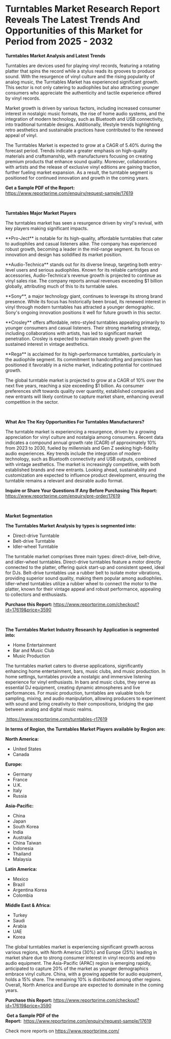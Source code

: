 <p><h1>Turntables Market Research Report Reveals The Latest Trends And Opportunities of this Market for Period from 2025 - 2032</h1></p><p><strong>Turntables Market Analysis and Latest Trends</strong></p>
<p><p>Turntables are devices used for playing vinyl records, featuring a rotating platter that spins the record while a stylus reads its grooves to produce sound. With the resurgence of vinyl culture and the rising popularity of analog music, the Turntables Market has experienced significant growth. This sector is not only catering to audiophiles but also attracting younger consumers who appreciate the authenticity and tactile experience offered by vinyl records.</p><p>Market growth is driven by various factors, including increased consumer interest in nostalgic music formats, the rise of home audio systems, and the integration of modern technology, such as Bluetooth and USB connectivity, into traditional turntable designs. Additionally, lifestyle trends highlighting retro aesthetics and sustainable practices have contributed to the renewed appeal of vinyl.</p><p>The Turntables Market is expected to grow at a CAGR of 5.40% during the forecast period. Trends indicate a greater emphasis on high-quality materials and craftsmanship, with manufacturers focusing on creating premium products that enhance sound quality. Moreover, collaborations with artists and the release of exclusive vinyl editions are gaining traction, further fueling market expansion. As a result, the turntable segment is positioned for continued innovation and growth in the coming years.</p></p>
<p><strong>Get a Sample PDF of the Report:&nbsp;</strong> <a href="https://www.reportprime.com/enquiry/request-sample/17619?utm_campaign=2583&utm_medium=2&utm_source=Github&utm_content=ia&utm_term=18032025&utm_id=turntables">https://www.reportprime.com/enquiry/request-sample/17619</a></p>
<p>&nbsp;</p>
<p><strong>Turntables Major Market Players</strong></p>
<p><p>The turntables market has seen a resurgence driven by vinyl's revival, with key players making significant impacts. </p><p>**Pro-Ject** is notable for its high-quality, affordable turntables that cater to audiophiles and casual listeners alike. The company has experienced robust growth, becoming a leader in the mid-range segment. Its focus on innovation and design has solidified its market position.</p><p>**Audio-Technica** stands out for its diverse lineup, targeting both entry-level users and serious audiophiles. Known for its reliable cartridges and accessories, Audio-Technica's revenue growth is projected to continue as vinyl sales rise. The company reports annual revenues exceeding $1 billion globally, attributing much of this to its turntable sales.</p><p>**Sony**, a major technology giant, continues to leverage its strong brand presence. While its focus has historically been broad, its renewed interest in vinyl through modern turntables has attracted a younger demographic. Sony's ongoing innovation positions it well for future growth in this sector.</p><p>**Crosley** offers affordable, retro-styled turntables appealing primarily to younger consumers and casual listeners. Their strong marketing strategy, including collaborations with artists, has led to significant market penetration. Crosley is expected to maintain steady growth given the sustained interest in vintage aesthetics.</p><p>**Rega** is acclaimed for its high-performance turntables, particularly in the audiophile segment. Its commitment to handcrafting and precision has positioned it favorably in a niche market, indicating potential for continued growth.</p><p>The global turntable market is projected to grow at a CAGR of 10% over the next five years, reaching a size exceeding $1 billion. As consumer preferences shift towards quality over quantity, established companies and new entrants will likely continue to capture market share, enhancing overall competition in the sector.</p></p>
<p>&nbsp;</p>
<p><strong>What Are The Key Opportunities For Turntables Manufacturers?</strong></p>
<p><p>The turntable market is experiencing a resurgence, driven by a growing appreciation for vinyl culture and nostalgia among consumers. Recent data indicates a compound annual growth rate (CAGR) of approximately 10% from 2023 to 2030, fueled by millennials and Gen Z seeking high-fidelity audio experiences. Key trends include the integration of modern technology, such as Bluetooth connectivity and USB outputs, combined with vintage aesthetics. The market is increasingly competitive, with both established brands and new entrants. Looking ahead, sustainability and customization are expected to influence product development, ensuring the turntable remains a relevant and desirable audio format.</p></p>
<p><strong>Inquire or Share Your Questions If Any Before Purchasing This Report:</strong> <a href="https://www.reportprime.com/enquiry/pre-order/17619?utm_campaign=2583&utm_medium=2&utm_source=Github&utm_content=ia&utm_term=18032025&utm_id=turntables">https://www.reportprime.com/enquiry/pre-order/17619</a></p>
<p>&nbsp;</p>
<p><strong>Market Segmentation</strong></p>
<p><strong>The Turntables Market Analysis by types is segmented into:</strong></p>
<p><ul><li>Direct-drive Turntable</li><li>Belt-drive Turntable</li><li>Idler-wheel Turntable</li></ul></p>
<p><p>The turntable market comprises three main types: direct-drive, belt-drive, and idler-wheel turntables. Direct-drive turntables feature a motor directly connected to the platter, offering quick start-up and consistent speed, ideal for DJs. Belt-drive turntables use a rubber belt to isolate motor vibrations, providing superior sound quality, making them popular among audiophiles. Idler-wheel turntables utilize a rubber wheel to connect the motor to the platter, known for their vintage appeal and robust performance, appealing to collectors and enthusiasts.</p></p>
<p><strong>Purchase this Report:&nbsp;</strong><a href="https://www.reportprime.com/checkout?id=17619&price=3590&utm_campaign=2583&utm_medium=2&utm_source=Github&utm_content=ia&utm_term=18032025&utm_id=turntables">https://www.reportprime.com/checkout?id=17619&price=3590</a></p>
<p>&nbsp;</p>
<p><strong>The Turntables Market Industry Research by Application is segmented into:</strong></p>
<p><ul><li>Home Entertainment</li><li>Bar and Music Club</li><li>Music Production</li></ul></p>
<p><p>The turntables market caters to diverse applications, significantly enhancing home entertainment, bars, music clubs, and music production. In home settings, turntables provide a nostalgic and immersive listening experience for vinyl enthusiasts. In bars and music clubs, they serve as essential DJ equipment, creating dynamic atmospheres and live performances. For music production, turntables are valuable tools for sampling, mixing, and audio manipulation, allowing producers to experiment with sound and bring creativity to their compositions, bridging the gap between analog and digital music realms.</p></p>
<p><a href="https://www.reportprime.com/turntables-r17619?utm_campaign=2583&utm_medium=2&utm_source=Github&utm_content=ia&utm_term=18032025&utm_id=turntables">&nbsp;https://www.reportprime.com/turntables-r17619</a></p>
<p><strong>In terms of Region, the Turntables Market Players available by Region are:</strong></p>
<p>
    <p> <strong> North America: </strong>
        <ul>
            <li>United States</li>
            <li>Canada</li>
        </ul>
        </p> 
    <p> <strong> Europe: </strong>
        <ul>
            <li>Germany</li>
            <li>France</li>
            <li>U.K.</li>
            <li>Italy</li>
            <li>Russia</li>
        </ul>
        </p> 
    <p> <strong> Asia-Pacific: </strong>
        <ul>
            <li>China</li>
            <li>Japan</li>
            <li>South Korea</li>
            <li>India</li>
            <li>Australia</li>
            <li>China Taiwan</li>
            <li>Indonesia</li>
            <li>Thailand</li>
            <li>Malaysia</li>
        </ul>
        </p> 
    <p> <strong> Latin America: </strong>
        <ul>
            <li>Mexico</li>
            <li>Brazil</li>
            <li>Argentina Korea</li>
            <li>Colombia</li>
        </ul>
        </p> 
    <p> <strong> Middle East & Africa: </strong>
        <ul>
            <li>Turkey</li>
            <li>Saudi</li>
            <li>Arabia</li>
            <li>UAE</li>
            <li>Korea</li>
        </ul>
    </p>
    </p>
<p><p>The global turntables market is experiencing significant growth across various regions, with North America (30%) and Europe (25%) leading in market share due to strong consumer interest in vinyl records and retro audio equipment. The Asia-Pacific (APAC) region is emerging rapidly, anticipated to capture 20% of the market as younger demographics embrace vinyl culture. China, with a growing appetite for audio equipment, holds a 15% share. The remaining 10% is distributed among other regions. Overall, North America and Europe are expected to dominate in the coming years.</p></p>
<p><strong>Purchase this Report: </strong><a href="https://www.reportprime.com/checkout?id=17619&price=3590&utm_campaign=2583&utm_medium=2&utm_source=Github&utm_content=ia&utm_term=18032025&utm_id=turntables">https://www.reportprime.com/checkout?id=17619&price=3590</a></p>
<p>&nbsp;<strong>Get a Sample PDF of the Report:&nbsp;&nbsp;</strong><a href="https://www.reportprime.com/enquiry/request-sample/17619?utm_campaign=2583&utm_medium=2&utm_source=Github&utm_content=ia&utm_term=18032025&utm_id=turntables">https://www.reportprime.com/enquiry/request-sample/17619</a></p>
<p><strong></strong></p>
<p>Check more reports on <a href="https://www.reportprime.com/?utm_campaign=2583&utm_medium=2&utm_source=Github&utm_content=ia&utm_term=18032025&utm_id=turntables">https://www.reportprime.com/</a></p>